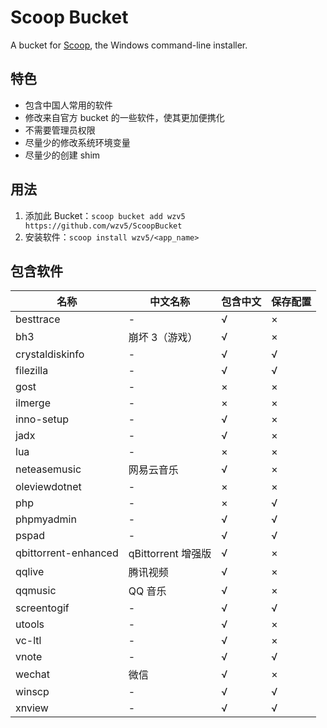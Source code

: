 # Scoop Bucket

A bucket for [Scoop](https://scoop.sh), the Windows command-line installer.

## 特色

* 包含中国人常用的软件
* 修改来自官方 bucket 的一些软件，使其更加便携化
* 不需要管理员权限
* 尽量少的修改系统环境变量
* 尽量少的创建 shim

## 用法

1. 添加此 Bucket：`scoop bucket add wzv5 https://github.com/wzv5/ScoopBucket`
2. 安装软件：`scoop install wzv5/<app_name>`

## 包含软件

| 名称                 | 中文名称           | 包含中文 | 保存配置 |
| -------------------- | ------------------ | -------- | -------- |
| besttrace            | -                  | √        | ×        |
| bh3                  | 崩坏 3（游戏）     | √        | ×        |
| crystaldiskinfo      | -                  | √        | √        |
| filezilla            | -                  | √        | √        |
| gost                 | -                  | ×        | ×        |
| ilmerge              | -                  | ×        | ×        |
| inno-setup           | -                  | √        | ×        |
| jadx                 | -                  | √        | ×        |
| lua                  | -                  | ×        | ×        |
| neteasemusic         | 网易云音乐         | √        | ×        |
| oleviewdotnet        | -                  | ×        | ×        |
| php                  | -                  | ×        | √        |
| phpmyadmin           | -                  | √        | √        |
| pspad                | -                  | √        | √        |
| qbittorrent-enhanced | qBittorrent 增强版 | √        | ×        |
| qqlive               | 腾讯视频           | √        | ×        |
| qqmusic              | QQ 音乐            | √        | ×        |
| screentogif          | -                  | √        | √        |
| utools               | -                  | √        | ×        |
| vc-ltl               | -                  | √        | ×        |
| vnote                | -                  | √        | √        |
| wechat               | 微信               | √        | ×        |
| winscp               | -                  | √        | √        |
| xnview               | -                  | √        | √        |
